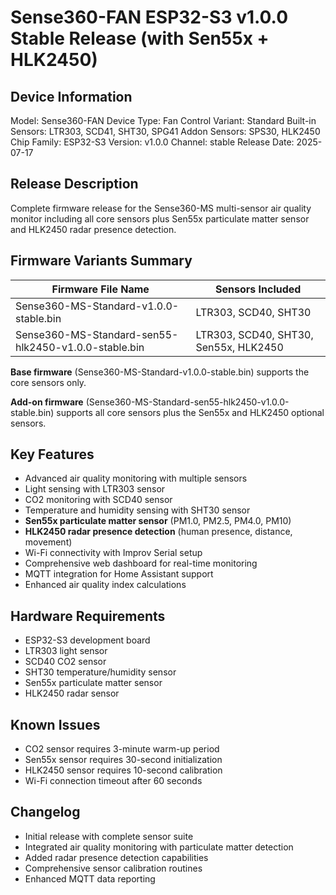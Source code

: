 # Sense360-FAN ESP32-S3 v1.0.0 Stable Release (with Sen55x + HLK2450)

## Device Information
Model: Sense360-FAN
Device Type: Fan Control
Variant: Standard
Built-in Sensors: LTR303, SCD41, SHT30, SPG41
Addon Sensors: SPS30, HLK2450
Chip Family: ESP32-S3
Version: v1.0.0
Channel: stable
Release Date: 2025-07-17

## Release Description
Complete firmware release for the Sense360-MS multi-sensor air quality monitor including all core sensors plus Sen55x particulate matter sensor and HLK2450 radar presence detection.

## Firmware Variants Summary

| Firmware File Name | Sensors Included |
|---------------------|------------------|
| Sense360-MS-Standard-v1.0.0-stable.bin | LTR303, SCD40, SHT30 |
| Sense360-MS-Standard-sen55-hlk2450-v1.0.0-stable.bin | LTR303, SCD40, SHT30, Sen55x, HLK2450 |

**Base firmware** (Sense360-MS-Standard-v1.0.0-stable.bin) supports the core sensors only.

**Add-on firmware** (Sense360-MS-Standard-sen55-hlk2450-v1.0.0-stable.bin) supports all core sensors plus the Sen55x and HLK2450 optional sensors.

## Key Features
- Advanced air quality monitoring with multiple sensors
- Light sensing with LTR303 sensor
- CO2 monitoring with SCD40 sensor
- Temperature and humidity sensing with SHT30 sensor
- **Sen55x particulate matter sensor** (PM1.0, PM2.5, PM4.0, PM10)
- **HLK2450 radar presence detection** (human presence, distance, movement)
- Wi-Fi connectivity with Improv Serial setup
- Comprehensive web dashboard for real-time monitoring
- MQTT integration for Home Assistant support
- Enhanced air quality index calculations

## Hardware Requirements
- ESP32-S3 development board
- LTR303 light sensor
- SCD40 CO2 sensor
- SHT30 temperature/humidity sensor
- Sen55x particulate matter sensor
- HLK2450 radar sensor

## Known Issues
- CO2 sensor requires 3-minute warm-up period
- Sen55x sensor requires 30-second initialization
- HLK2450 sensor requires 10-second calibration
- Wi-Fi connection timeout after 60 seconds

## Changelog
- Initial release with complete sensor suite
- Integrated air quality monitoring with particulate matter detection
- Added radar presence detection capabilities
- Comprehensive sensor calibration routines
- Enhanced MQTT data reporting